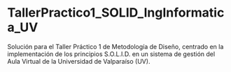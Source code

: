 # TallerPractico1_SOLID_IngInformatica_UV
Solución para el Taller Práctico 1 de Metodología de Diseño, centrado en la implementación de los principios S.O.L.I.D. en un sistema de gestión del Aula Virtual de la Universidad de Valparaíso (UV).
